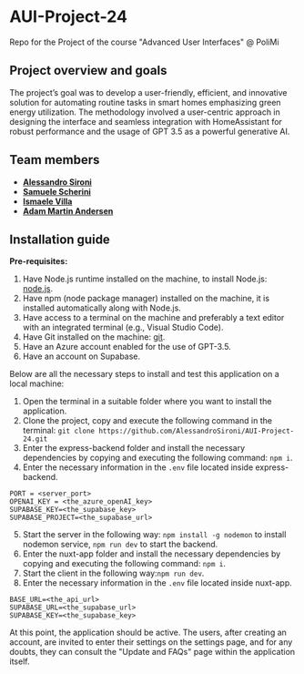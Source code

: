 # AUI-Project-24

Repo for the Project of the course "Advanced User Interfaces" @ PoliMi

## Project overview and goals

The project’s goal was to develop a user-friendly, efficient, and innovative solution for automating routine tasks in smart homes emphasizing green energy utilization. The methodology involved a user-centric approach in designing the interface and seamless integration with HomeAssistant for robust performance and the usage of GPT 3.5 as a powerful generative AI.

## Team members

-   [**Alessandro Sironi**](https://github.com/AlessandroSironi)
-   [**Samuele Scherini**](https://github.com/ScheriniSamuele)
-   [**Ismaele Villa**](https://github.com/ismaelevilla15)
-   [**Adam Martin Andersen**](https://github.com/adaan1)

## Installation guide

**Pre-requisites:**

1. Have Node.js runtime installed on the machine, to install Node.js: [node.js](https://nodejs.org/).
2. Have npm (node package manager) installed on the machine, it is installed automatically along with Node.js.
3. Have access to a terminal on the machine and preferably a text editor with an integrated terminal (e.g., Visual Studio Code).
4. Have Git installed on the machine: [git](https://git-scm.com/).
5. Have an Azure account enabled for the use of GPT-3.5.
6. Have an account on Supabase.

Below are all the necessary steps to install and test this application on a local machine:

1. Open the terminal in a suitable folder where you want to install the application.
2. Clone the project, copy and execute the following command in the terminal: `git clone https://github.com/AlessandroSironi/AUI-Project-24.git`
3. Enter the express-backend folder and install the necessary dependencies by copying and executing the following command:
   `npm i`.
4. Enter the necessary information in the `.env` file located inside express-backend.

```
PORT = <server_port>
OPENAI_KEY = <the_azure_openAI_key>
SUPABASE_KEY=<the_supabase_key>
SUPABASE_PROJECT=<the_supabase_url>
```

5. Start the server in the following way:
   `npm install -g nodemon` to install nodemon service,
   `npm run dev` to start the backend.
6. Enter the nuxt-app folder and install the necessary dependencies by copying and executing the following command: `npm i`.
7. Start the client in the following way:`npm run dev`.
8. Enter the necessary information in the `.env` file located inside nuxt-app.

```
BASE_URL=<the_api_url>
SUPABASE_URL=<the_supabase_url>
SUPABASE_KEY=<the_supabase_key>
```

At this point, the application should be active. The users, after creating an account, are invited to enter their settings on the settings page, and for any doubts, they can consult the "Update and FAQs" page within the application itself.
